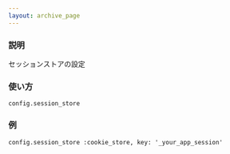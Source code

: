 ```yaml
---
layout: archive_page
---
```

### 説明
セッションストアの設定

### 使い方
    config.session_store

### 例
    config.session_store :cookie_store, key: '_your_app_session'
